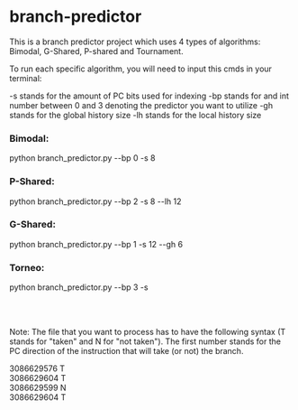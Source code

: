 # branch-predictor
This is a branch predictor project which uses 4 types of algorithms: Bimodal, G-Shared, P-shared and Tournament.

To run each specific algorithm, you will need to input this cmds in your terminal:

-s stands for the amount of PC bits used for indexing
-bp stands for and int number between 0 and 3 denoting the predictor you want to utilize
-gh stands for the global history size
-lh stands for the local history size

### **Bimodal**: 
python branch_predictor.py --bp 0 -s 8

### **P-Shared**: 
python branch_predictor.py --bp 2 -s 8 --lh 12

### **G-Shared**: 
python branch_predictor.py --bp 1 -s 12 --gh 6

### **Torneo**: 
python branch_predictor.py --bp 3 -s 

<br/>
<br/>

Note: The file that you want to process has to have the following syntax (T stands for "taken" and N for "not taken"). 
The first number stands for the PC direction of the instruction that will take (or not) the branch.

3086629576 T<br/>
3086629604 T<br/>
3086629599 N<br/>
3086629604 T<br/>

